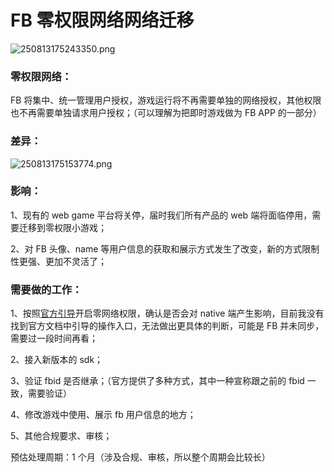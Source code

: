 # FB 零权限网络网络迁移

![250813175243350.png](http://localhost:5173/WTC-Docs/assets/1758174593069_26be0f9f.png)​

### 零权限网络：

FB 将集中、统一管理用户授权，游戏运行将不再需要单独的网络授权，其他权限也不再需要单独请求用户授权；（可以理解为把即时游戏做为 FB APP 的一部分）

### 差异：

![250813175153774.png](http://localhost:5173/WTC-Docs/assets/1758174594167_0b141766.png)​

### 影响：

1、现有的 web game 平台将关停，届时我们所有产品的 web 端将面临停用，需要迁移到零权限小游戏；

2、对 FB 头像、name 等用户信息的获取和展示方式发生了改变，新的方式限制性更强、更加不灵活了；

### 需要做的工作：

1、按照[官方引导](https://developers.facebook.com/docs/games/build/instant-games/network-enabled-zero-permissions/app-onboarding-and-migration)开启零网络权限，确认是否会对 native 端产生影响，目前我没有找到官方文档中引导的操作入口，无法做出更具体的判断，可能是 FB 并未同步，需要过一段时间再看；

2、接入新版本的 sdk；

3、验证 fbid 是否继承；（官方提供了多种方式，其中一种宣称跟之前的 fbid 一致，需要验证）

4、修改游戏中使用、展示 fb 用户信息的地方；

5、其他合规要求、审核；

预估处理周期：1 个月（涉及合规、审核，所以整个周期会比较长）
